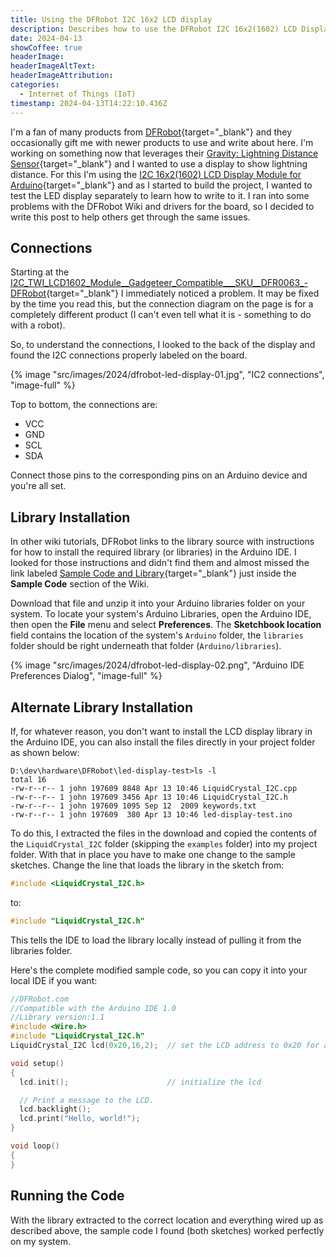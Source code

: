 ```yaml
---
title: Using the DFRobot I2C 16x2 LCD display
description: Describes how to use the DFRobot I2C 16x2(1602) LCD Display Module for Arduino in a project.
date: 2024-04-13
showCoffee: true
headerImage: 
headerImageAltText: 
headerImageAttribution: 
categories:
  - Internet of Things (IoT)
timestamp: 2024-04-13T14:22:10.436Z
---
```


I'm a fan of many products from [DFRobot](https://dfrobot.com/){target="_blank"} and they occasionally gift me with newer products to use and write about here. I'm working on something now that leverages their [Gravity: Lightning Distance Sensor](https://dfrobot.com/product-1828.html){target="_blank"} and I wanted to use a display to show lightning distance. For this I'm using the [I2C 16x2(1602) LCD Display Module for Arduino](https://dfrobot.com/product-135.html){target="_blank"} and as I started to build the project, I wanted to test the LED display separately to learn how to write to it. I ran into some problems with the DFRobot Wiki and drivers for the board, so I decided to write this post to help others get through the same issues.

## Connections

Starting at the [I2C_TWI_LCD1602_Module__Gadgeteer_Compatible___SKU__DFR0063_-DFRobot](https://wiki.dfrobot.com/I2C_TWI_LCD1602_Module__Gadgeteer_Compatible___SKU__DFR0063_){target="_blank"} I immediately noticed a problem. It may be fixed by the time you read this, but the connection diagram on the page is for a completely different product (I can't even tell what it is - something to do with a robot).

So, to understand the connections, I looked to the back of the display and found the I2C connections properly labeled on the board.

{% image "src/images/2024/dfrobot-led-display-01.jpg", "IC2 connections", "image-full" %}

Top to bottom, the connections are:

+ VCC
+ GND
+ SCL
+ SDA

Connect those pins to the corresponding pins on an Arduino device and you're all set.

## Library Installation

In other wiki tutorials, DFRobot links to the library source with instructions for how to install the required library (or libraries) in the Arduino IDE. I looked for those instructions and didn't find them and almost missed the link labeled [Sample Code and Library](https://raw.githubusercontent.com/DFRobot/WikiResource/master/DFR0063/LiquidCrystal_I2C.zip){target="_blank"} just inside the **Sample Code** section of the Wiki. 

Download that file and unzip it into your Arduino libraries folder on your system. To locate your system's Arduino Libraries, open the Arduino IDE, then open the **File** menu and select **Preferences**. The **Sketchbook location** field contains the location of the system's `Arduino` folder, the `libraries` folder should be right underneath that folder (`Arduino/libraries`).

{% image "src/images/2024/dfrobot-led-display-02.png", "Arduino IDE Preferences Dialog", "image-full" %}

## Alternate Library Installation

If, for whatever reason, you don't want to install the LCD display library in the Arduino IDE, you can also install the files directly in your project folder as shown below:

```shell
D:\dev\hardware\DFRobot\led-display-test>ls -l
total 16
-rw-r--r-- 1 john 197609 8848 Apr 13 10:46 LiquidCrystal_I2C.cpp
-rw-r--r-- 1 john 197609 3456 Apr 13 10:46 LiquidCrystal_I2C.h
-rw-r--r-- 1 john 197609 1095 Sep 12  2009 keywords.txt
-rw-r--r-- 1 john 197609  380 Apr 13 10:46 led-display-test.ino
```

To do this, I extracted the files in the download and copied the contents of the `LiquidCrystal_I2C` folder (skipping the `examples` folder) into my project folder. With that in place you have to make one change to the sample sketches. Change the line that loads the library in the sketch from:

```c
#include <LiquidCrystal_I2C.h>
```

to: 

```c
#include "LiquidCrystal_I2C.h"
```

This tells the IDE to load the library locally instead of pulling it from the libraries folder.

Here's the complete modified sample code, so you can copy it into your local IDE if you want:

```c
//DFRobot.com
//Compatible with the Arduino IDE 1.0
//Library version:1.1
#include <Wire.h>
#include "LiquidCrystal_I2C.h"
LiquidCrystal_I2C lcd(0x20,16,2);  // set the LCD address to 0x20 for a 16 chars and 2 line display

void setup()
{
  lcd.init();                      // initialize the lcd

  // Print a message to the LCD.
  lcd.backlight();
  lcd.print("Hello, world!");
}

void loop()
{
}
```

## Running the Code

With the library extracted to the correct location and everything wired up as described above, the sample code I found (both sketches) worked perfectly on my system. 
